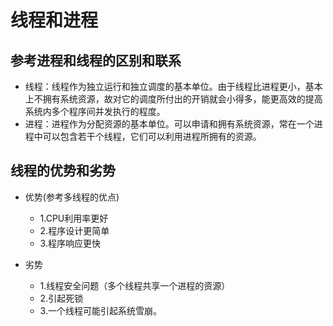# 线程和进程

## 参考进程和线程的区别和联系

- 线程：线程作为独立运行和独立调度的基本单位。由于线程比进程更小，基本上不拥有系统资源，故对它的调度所付出的开销就会小得多，能更高效的提高系统内多个程序间并发执行的程度。
- 进程：进程作为分配资源的基本单位。可以申请和拥有系统资源，常在一个进程中可以包含若干个线程，它们可以利用进程所拥有的资源。

## 线程的优势和劣势

- 优势(参考多线程的优点)
    - 1.CPU利用率更好
    - 2.程序设计更简单
    - 3.程序响应更快

- 劣势
    - 1.线程安全问题（多个线程共享一个进程的资源）
    - 2.引起死锁
    - 3.一个线程可能引起系统雪崩。